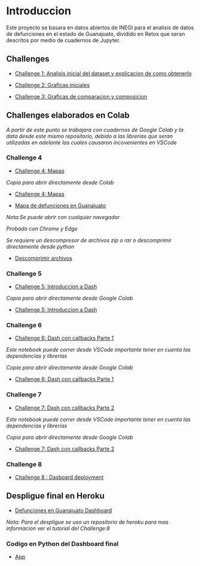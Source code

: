 # Introduccion

Este proyecto se basara en datos abiertos de INEGI para el analisis de datos de defunciones en el estado de Guanajuato, dividido en Retos que seran descritos por medio de cuadernos de Jupyter.

## Challenges

* [Challenge 1: Analisis inicial del dataset y explicacion de como obtenerlo](./Challenge_1.ipynb)

* [Challenge 2: Graficas iniciales](./Challenge_2.ipynb)

* [Challenge 3: Graficas de comparacion y composicion](./Challenge_3.ipynb)


## Challenges elaborados en Colab

*A partir de este punto se trabajara con cuadernos de Google Colab y la data desde este mismo repositorio, debido a las librerias que seran utilizadas en adelante las cuales causaron incovenientes en VSCode*

### Challenge 4

* [Challenge 4: Mapas](./Challenge_4.ipynb)

*Copia para abrir directamente desde Colab*

* [Challenge 4: Mapas](https://colab.research.google.com/drive/1dR3OpDRJEr8MvMTd_--3V6IOXgQytGdZ?usp=sharing)

* [Mapa de defunciones en Guanajuato](./kepler_map_f.zip)

*Nota:Se puede abrir con cualquier navegador*

*Probado con Chrome y Edge*

*Se requiere un descompresor de archivos zip o rar o descomprimir directamente desde python*

* [Descomprimir archivos](https://stackoverflow.com/questions/3451111/unzipping-files-in-python)

### Challenge 5

* [Challenge 5: Introduccion a Dash](./Challenge_5.ipynb)

*Copia para abrir directamente desde Google Colab*

* [Challenge 5: Introduccion a Dash](https://drive.google.com/file/d/16Gzs1gwgtg1RU4OZVf-jwCIXvVQI48bg/view?usp=sharing)

### Challenge 6

* [Challenge 6: Dash con callbacks Parte 1](./Challenge_6.ipynb)

*Este notebook puede correr desde VSCode importante tener en cuenta las dependencias y librerias*

*Copia para abrir directamente desde Google Colab*

* [Challenge 6: Dash con callbacks Parte 1](https://colab.research.google.com/drive/1AiF1H2jN_xUAjefxEXAUEzq0SSFCIx3S?usp=sharing)

### Challenge 7

* [Challenge 7: Dash con callbacks Parte 2](./Challenge_7.ipynb)

*Este notebook puede correr desde VSCode importante tener en cuenta las dependencias y librerias*

*Copia para abrir directamente desde Google Colab*

* [Challenge 7: Dash con callbacks Parte 2](https://colab.research.google.com/drive/1lrnC9bL1uqFlB5CWbKzRQW7CxwOs6k_t?usp=sharing)

### Challenge 8

* [Challenge 8 : Dasboard deployment](./Challenge_8.ipynb)


## Despligue final en Heroku

* [Defunciones en Guanajuato Dashboard](https://defunciones-gto.herokuapp.com/)

*Nota: Para el despligue se uso un repositorio de heroku para mas informacion ver el tutorial del Challenge:8*

### Codigo en Python del Dashboard final

* [App](./app.py)
